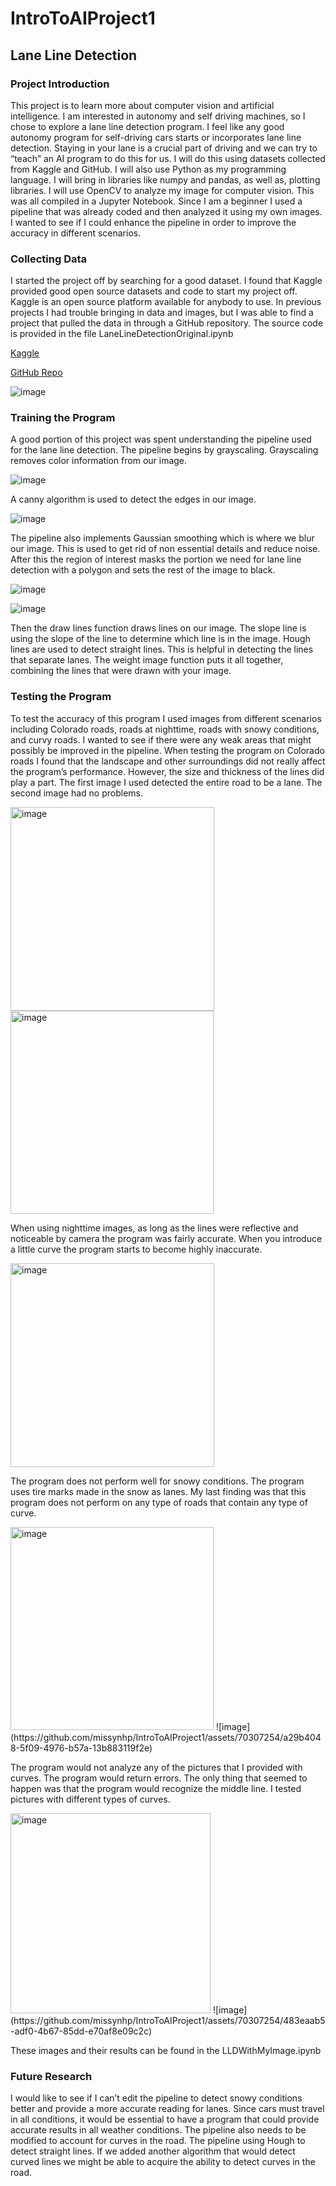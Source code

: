 # IntroToAIProject1

## Lane Line Detection 

### Project Introduction 

This project is to learn more about computer vision and artificial intelligence. I am interested in autonomy and self driving machines, so I chose to explore a lane line detection program. I feel like any good autonomy program for self-driving cars starts or incorporates lane line detection. Staying in your lane is a crucial part of driving and we can try to “teach” an AI program to do this for us. I will do this using datasets collected from Kaggle and GitHub. I will also use Python as my programming language. I will bring in libraries like numpy and pandas, as well as, plotting libraries. I will use OpenCV to analyze my image for computer vision. This was all compiled in a Jupyter Notebook. Since I am a beginner I used a pipeline that was already coded and then analyzed it using my own images. I wanted to see if I could enhance the pipeline in order to improve the accuracy in different scenarios. 

### Collecting Data 

I started the project off by searching for a good dataset. I found that Kaggle provided good open source datasets and code to start my project off. Kaggle is an open source platform available for anybody to use. In previous projects I had trouble bringing in data and images, but I was able to find a project that pulled the data in through a GitHub repository. The source code is provided in the file LaneLineDetectionOriginal.ipynb

[Kaggle](https://www.kaggle.com/code/soumya044/lane-line-detection)

[GitHub Repo  ](https://github.com/udacity/CarND-LaneLines-P1)

![image](https://github.com/missynhp/IntroToAIProject1/assets/70307254/fbcc8223-9e7b-405e-a8bc-de427115ee73)

### Training the Program

A good portion of this project was spent understanding the pipeline used for the lane line detection. The pipeline begins by grayscaling. Grayscaling removes color information from our image. 

![image](https://github.com/missynhp/IntroToAIProject1/assets/70307254/ec7353a9-7966-4475-adfc-f1e432f0b6e9)

A canny algorithm is used to detect the edges in our image. 

![image](https://github.com/missynhp/IntroToAIProject1/assets/70307254/cd10e2e3-0a05-4544-a585-03c514ee75ab)

The pipeline also implements Gaussian smoothing which is where we blur our image. This is used to get rid of non essential details and reduce noise. 
After this the region of interest masks the portion we need for lane line detection with a polygon and sets the rest of the image to black. 

![image](https://github.com/missynhp/IntroToAIProject1/assets/70307254/39c57f45-55d1-4619-83b5-eaa9d2a5a62a)

![image](https://github.com/missynhp/IntroToAIProject1/assets/70307254/4d4856f3-750a-41a2-aecc-3c292e2afd39)

Then the draw lines function draws lines on our image. The slope line is using the slope of the line to determine which line is in the image. Hough lines are used to detect straight lines. This is helpful in detecting the lines that separate lanes. The weight image function puts it all together, combining the lines that were drawn with your image. 

### Testing the Program 
To test the accuracy of this program I used images from different scenarios including Colorado roads, roads at nighttime, roads with snowy conditions, and curvy roads. I wanted to see if there were any weak areas that might possibly be improved in the pipeline. 
When testing the program on Colorado roads I found that the landscape and other surroundings did not really affect the program’s performance. However, the size and thickness of the lines did play a part. The first image I used detected the entire road to be a lane. The second image had no problems. 

<img width="326" alt="image" src="https://github.com/missynhp/IntroToAIProject1/assets/70307254/e6a5184e-60ce-4d49-8a8f-4708f0105b62">
<img width="325" alt="image" src="https://github.com/missynhp/IntroToAIProject1/assets/70307254/e3e6972c-8019-4c7b-8d44-26b4178ca585">


When using nighttime images, as long as the lines were reflective and noticeable by camera the program was fairly accurate. When you introduce a little curve the program starts to become highly inaccurate.

<img width="326" alt="image" src="https://github.com/missynhp/IntroToAIProject1/assets/70307254/dc7ae185-4ab3-4fba-aafe-6761a139c2cb">

The program does not perform well for snowy conditions. The program uses tire marks made in the snow as lanes. My last finding was that this program does not perform on any type of roads that contain any type of curve.

<img width="325" alt="image" src="https://github.com/missynhp/IntroToAIProject1/assets/70307254/e4b593ff-e87e-4018-9adb-d2297131f4f2">
![image](https://github.com/missynhp/IntroToAIProject1/assets/70307254/a29b4048-5f09-4976-b57a-13b883119f2e)

The program would not analyze any of the pictures that I provided with curves. The program would return errors. The only thing that seemed to happen was that the program would recognize the middle line. I tested pictures with different types of curves. 

<img width="320" alt="image" src="https://github.com/missynhp/IntroToAIProject1/assets/70307254/deb374a8-f1dc-4b40-ab48-609c40a8bc5b">
![image](https://github.com/missynhp/IntroToAIProject1/assets/70307254/483eaab5-adf0-4b67-85dd-e70af8e09c2c)

These images and their results can be found in the LLDWithMyImage.ipynb

### Future Research
I would like to see if I can’t edit the pipeline to detect snowy conditions better and provide a more accurate reading for lanes. Since cars must travel in all conditions, it would be essential to have a program that could provide accurate results in all weather conditions. 
The pipeline also needs to be modified to account for curves in the road. The pipeline using Hough to detect straight lines. If we added another algorithm that would detect curved lines we might be able to acquire the ability to detect curves in the road. 
